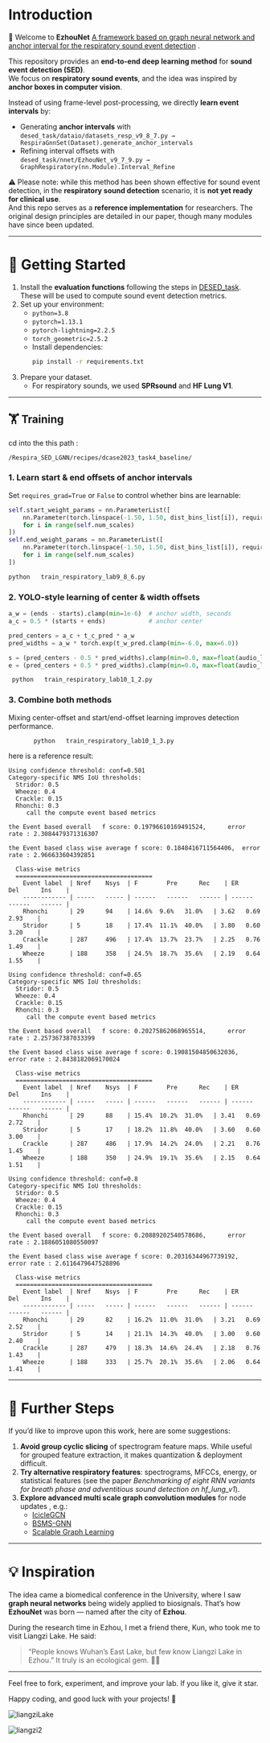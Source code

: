 # Introduction 

🎉    Welcome to **EzhouNet**  [A framework based on graph neural network and anchor interval for the respiratory sound event detection](https://arxiv.org/abs/2509.01153) .

This repository provides an **end-to-end deep learning method** for **sound event detection (SED)**.   
We focus on **respiratory sound events**, and the idea was inspired by **anchor boxes in computer vision**.  

Instead of using frame-level post-processing, we directly **learn event intervals** by:  
- Generating **anchor intervals** with  
  `desed_task/dataio/datasets_resp_v9_8_7.py → RespiraGnnSet(Dataset).generate_anchor_intervals`  
- Refining interval offsets with  
  `desed_task/nnet/EzhouNet_v9_7_9.py → GraphRespiratory(nn.Module).Interval_Refine`  

⚠  Please note: while this method has been shown effective for sound event detection,   in the **respiratory sound detection** scenario, it is **not yet ready for clinical use**.  
And this repo serves as a **reference implementation** for researchers.  The original design principles are detailed in our paper, though many modules have since been updated.

---



# 🚀 Getting Started

1. Install the **evaluation functions** following the steps in [DESED_task](https://github.com/DCASE-REPO/DESED_task).  
   These will be used to compute  sound event  detection metrics.
2. Set up your environment:  
   - `python=3.8`  
   - `pytorch=1.13.1`  
   - `pytorch-lightning=2.2.5`  
   - `torch_geometric=2.5.2`  
   - Install dependencies:  
     ```bash
     pip install -r requirements.txt
     ```
3. Prepare your dataset.  
   - For respiratory sounds, we used **SPRsound** and **HF Lung V1**.

---

## 🏋️ Training



cd  into  the this path :

```
/Respira_SED_LGNN/recipes/dcase2023_task4_baseline/
```



### 1. Learn start & end offsets of anchor intervals  

Set `requires_grad=True` or `False` to control whether bins  are learnable:
```python
self.start_weight_params = nn.ParameterList([
    nn.Parameter(torch.linspace(-1.50, 1.50, dist_bins_list[i]), requires_grad=False)
    for i in range(self.num_scales)
])
self.end_weight_params = nn.ParameterList([
    nn.Parameter(torch.linspace(-1.50, 1.50, dist_bins_list[i]), requires_grad=False)
    for i in range(self.num_scales)
])
```



```
python   train_respiratory_lab9_8_6.py
```



### 2. YOLO-style learning of center & width offsets

```python
a_w = (ends - starts).clamp(min=1e-6)  # anchor width, seconds
a_c = 0.5 * (starts + ends)            # anchor center

pred_centers = a_c + t_c_pred * a_w
pred_widths = a_w * torch.exp(t_w_pred.clamp(min=-6.0, max=6.0))

s = (pred_centers - 0.5 * pred_widths).clamp(min=0.0, max=float(audio_len))
e = (pred_centers + 0.5 * pred_widths).clamp(min=0.0, max=float(audio_len))
```

```
 python   train_respiratory_lab10_1_2.py
```



### 3. Combine both methods

Mixing center-offset and start/end-offset learning improves detection performance.

```
       python   train_respiratory_lab10_1_3.py
```



here  is  a  reference result:

```
Using confidence threshold: conf=0.501
Category-specific NMS IoU thresholds:
  Stridor: 0.5
  Wheeze: 0.4
  Crackle: 0.15
  Rhonchi: 0.3
	 call the compute event based metrics  

the Event based overall   f score: 0.19796610169491524, 	 error rate : 2.3084479371316307

the Event based class wise average f score: 0.1848416711564406,	 error rate : 2.966633604392851

  Class-wise metrics
  ======================================
    Event label  | Nref    Nsys  | F        Pre      Rec    | ER       Del      Ins    |
    ------------ | -----   ----- | ------   ------   ------ | ------   ------   ------ |
    Rhonchi      | 29      94    | 14.6%  9.6%   31.0%   | 3.62   0.69   2.93    |
    Stridor      | 5       18    | 17.4%  11.1%  40.0%   | 3.80   0.60   3.20    |
    Crackle      | 287     496   | 17.4%  13.7%  23.7%   | 2.25   0.76   1.49    |
    Wheeze       | 188     358   | 24.5%  18.7%  35.6%   | 2.19   0.64   1.55    |

Using confidence threshold: conf=0.65
Category-specific NMS IoU thresholds:
  Stridor: 0.5
  Wheeze: 0.4
  Crackle: 0.15
  Rhonchi: 0.3
	 call the compute event based metrics  

the Event based overall   f score: 0.20275862068965514, 	 error rate : 2.257367387033399

the Event based class wise average f score: 0.19081504850632036,	 error rate : 2.8438182069170024

  Class-wise metrics
  ======================================
    Event label  | Nref    Nsys  | F        Pre      Rec    | ER       Del      Ins    |
    ------------ | -----   ----- | ------   ------   ------ | ------   ------   ------ |
    Rhonchi      | 29      88    | 15.4%  10.2%  31.0%   | 3.41   0.69   2.72    |
    Stridor      | 5       17    | 18.2%  11.8%  40.0%   | 3.60   0.60   3.00    |
    Crackle      | 287     486   | 17.9%  14.2%  24.0%   | 2.21   0.76   1.45    |
    Wheeze       | 188     350   | 24.9%  19.1%  35.6%   | 2.15   0.64   1.51    |

Using confidence threshold: conf=0.8
Category-specific NMS IoU thresholds:
  Stridor: 0.5
  Wheeze: 0.4
  Crackle: 0.15
  Rhonchi: 0.3
	 call the compute event based metrics  

the Event based overall   f score: 0.20889202540578686, 	 error rate : 2.1886051080550097

the Event based class wise average f score: 0.20316344967739192,	 error rate : 2.6116479647528896

  Class-wise metrics
  ======================================
    Event label  | Nref    Nsys  | F        Pre      Rec    | ER       Del      Ins    |
    ------------ | -----   ----- | ------   ------   ------ | ------   ------   ------ |
    Rhonchi      | 29      82    | 16.2%  11.0%  31.0%   | 3.21   0.69   2.52    |
    Stridor      | 5       14    | 21.1%  14.3%  40.0%   | 3.00   0.60   2.40    |
    Crackle      | 287     479   | 18.3%  14.6%  24.4%   | 2.18   0.76   1.43    |
    Wheeze       | 188     333   | 25.7%  20.1%  35.6%   | 2.06   0.64   1.41    |
```



------

# 🔮 Further Steps

If you’d like to improve upon this work, here are some suggestions:

1. **Avoid  group  cyclic slicing** of  spectrogram feature maps.
    While useful for grouped feature extraction, it makes quantization & deployment difficult.
2. **Try alternative respiratory features**:
    spectrograms, MFCCs, energy, or statistical features (see the paper  *Benchmarking of eight RNN variants for breath phase and adventitious sound detection on hf_lung_v1*).
3. **Explore advanced  multi scale graph convolution modules**    for node updates , e.g.:
   - [IcicleGCN](https://github.com/xuyuankun631/IcicleGCN)
   - [BSMS-GNN](https://github.com/Eydcao/BSMS-GNN)
   - [Scalable Graph Learning](https://github.com/PKU-DAIR/SGL)

------

# 💡 Inspiration

The idea came  a biomedical conference in  the University,   where I saw **graph neural networks**  being widely applied to biosignals.   That’s how **EzhouNet** was born — named after the city of **Ezhou**.

During the  research time in Ezhou, I met a friend there, Kun, who took me to visit Liangzi Lake. He said:

> “People knows Wuhan’s East Lake, but few know Liangzi Lake in Ezhou.”
>  It truly is an ecological gem. 🌿🌊

------



Feel free to fork, experiment, and improve your  lab. If you like it, give it star.


Happy coding, and good luck with your projects! 🚀




        



![liangziLake](PSDS_Eval/liangzi1.png)

![liangzi2](PSDS_Eval//liangzi2.png)